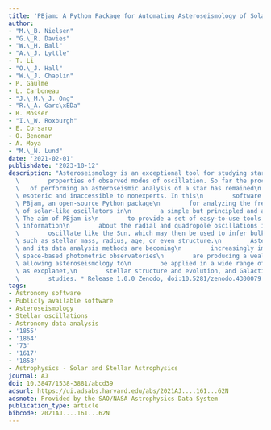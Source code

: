 ```yaml
---
title: 'PBjam: A Python Package for Automating Asteroseismology of Solar-like Oscillators'
author:
- "M.\_B. Nielsen"
- "G.\_R. Davies"
- "W.\_H. Ball"
- "A.\_J. Lyttle"
- T. Li
- "O.\_J. Hall"
- "W.\_J. Chaplin"
- P. Gaulme
- L. Carboneau
- "J.\_M.\_J. Ong"
- "R.\_A. Garc\xEDa"
- B. Mosser
- "I.\_W. Roxburgh"
- E. Corsaro
- O. Benomar
- A. Moya
- "M.\_N. Lund"
date: '2021-02-01'
publishdate: '2023-10-12'
description: "Asteroseismology is an exceptional tool for studying stars using the\n\
  \        properties of observed modes of oscillation. So far the process\n     \
  \   of performing an asteroseismic analysis of a star has remained\n        somewhat\
  \ esoteric and inaccessible to nonexperts. In this\n        software paper we describe\
  \ PBjam, an open-source Python package\n        for analyzing the frequency spectra\
  \ of solar-like oscillators in\n        a simple but principled and automated way.\
  \ The aim of PBjam is\n        to provide a set of easy-to-use tools to extract\
  \ information\n        about the radial and quadropole oscillations in stars that\n\
  \        oscillate like the Sun, which may then be used to infer bulk\n        properties\
  \ such as stellar mass, radius, age, or even structure.\n        Asteroseismology\
  \ and its data analysis methods are becoming\n        increasingly important as\
  \ space-based photometric observatories\n        are producing a wealth of new data,\
  \ allowing asteroseismology to\n        be applied in a wide range of contexts such\
  \ as exoplanet,\n        stellar structure and evolution, and Galactic population\n\
  \        studies. * Release 1.0.0 Zenodo, doi:10.5281/zenodo.4300079."
tags:
- Astronomy software
- Publicly available software
- Asteroseismology
- Stellar oscillations
- Astronomy data analysis
- '1855'
- '1864'
- '73'
- '1617'
- '1858'
- Astrophysics - Solar and Stellar Astrophysics
journal: AJ
doi: 10.3847/1538-3881/abcd39
adsurl: https://ui.adsabs.harvard.edu/abs/2021AJ....161...62N
adsnote: Provided by the SAO/NASA Astrophysics Data System
publication_type: article
bibcode: 2021AJ....161...62N
---
```


